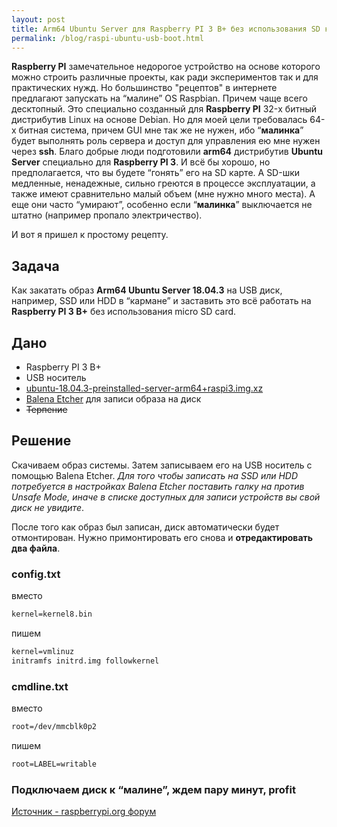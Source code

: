```yaml
---
layout: post
title: Arm64 Ubuntu Server для Raspberry PI 3 B+ без использования SD карты.
permalink: /blog/raspi-ubuntu-usb-boot.html
---
```


**Raspberry PI** замечательное недорогое устройство на основе которого можно строить различные проекты, как ради экспериментов так и для практических нужд. Но большинство "рецептов" в интернете предлагают запускать на “малине” OS Raspbian. Причем чаще всего десктопный. Это специально созданный для **Raspberry PI** 32-х битный дистрибутив Linux на основе Debian. Но для моей цели требовалась 64-х битная система, причем GUI мне так же не нужен, ибо “**малинка**” будет выполнять роль сервера и доступ для управления ею мне нужен через **ssh**. Благо добрые люди подготовили **arm64** дистрибутив **Ubuntu Server** специально для **Raspberry PI 3**. И всё бы хорошо, но предполагается, что вы будете “гонять” его на SD карте. А SD-шки медленные, ненадежные, сильно греются в процессе эксплуатации, а также имеют сравнительно малый объем (мне нужно много места). А еще они часто “умирают”, особенно если “**малинка**” выключается не штатно (например пропало электричество).

И вот я пришел к простому рецепту.

## Задача

Как закатать образ **Arm64 Ubuntu Server 18.04.3** на USB диск, например, SSD или HDD в “кармане” и заставить это всё работать на **Raspberry PI 3 B+** без использования micro SD card.

<!--more-->

## Дано

- Raspberry PI 3 B+
- USB носитель
- [ubuntu-18.04.3-preinstalled-server-arm64+raspi3.img.xz](http://cdimage.ubuntu.com/releases/18.04.3/release/)
- [Balena Etcher](https://www.balena.io/etcher/) для записи образа на диск
- ~~Терпение~~

## Решение

Скачиваем образ системы. Затем записываем его на USB носитель с помощью Balena Etcher. _Для того чтобы записать на SSD или HDD потребуется в настройках Balena Etcher поставить галку на против Unsafe Mode, иначе в списке доступных для записи устройств вы свой диск не увидите_.

После того как образ был записан, диск автоматически будет отмонтирован. Нужно примонтировать его снова и **отредактировать два файла**.

### config.txt

вместо

```txt
kernel=kernel8.bin
```

пишем

```txt
kernel=vmlinuz
initramfs initrd.img followkernel
```

### cmdline.txt

вместо

```txt
root=/dev/mmcblk0p2
```

пишем

```txt
root=LABEL=writable
```

### Подключаем диск к “малине”, ждем пару минут, profit

[Источник - raspberrypi.org форум](https://www.raspberrypi.org/forums/viewtopic.php?t=233794)
